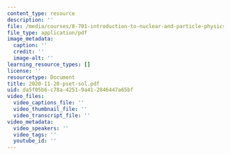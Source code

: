 ```yaml
---
content_type: resource
description: ''
file: /media/courses/8-701-introduction-to-nuclear-and-particle-physics-fall-2020/2020-11-20-pset-sol.pdf
file_type: application/pdf
image_metadata:
  caption: ''
  credit: ''
  image-alt: ''
learning_resource_types: []
license: ''
resourcetype: Document
title: 2020-11-20-pset-sol.pdf
uid: da5f05b6-c78a-4251-9a41-2846447a65bf
video_files:
  video_captions_file: ''
  video_thumbnail_file: ''
  video_transcript_file: ''
video_metadata:
  video_speakers: ''
  video_tags: ''
  youtube_id: ''
---
```

